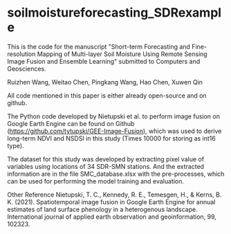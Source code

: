 # soilmoistureforecasting_SDRexample

This is the code for the manuscript "Short-term Forecasting and Fine-resolution Mapping of Multi-layer Soil Moisture Using Remote Sensing Image Fusion and Ensemble Learning" submitted to Computers and Geosciences.

Ruizhen Wang, Weitao Chen, Pingkang Wang, Hao Chen, Xuwen Qin

All code mentioned in this paper is either already open-source and on github. 

The Python code developed by Nietupski et al. to perform image fusion on Google Earth Engine can be found on Github (https://github.com/tytupski/GEE-Image-Fusion), which was used to derive long-term NDVI and NSDSI in this study (Times 10000 for storing as int16 type). 

The dataset for this study was developed by extracting pixel value of variables using locations of 34 SDR-SMN stations. And the extracted information are in the file SMC_database.xlsx with the pre-processes, which can be used for performing the model training and evaluation.

Other Reference
Nietupski, T. C., Kennedy, R. E., Temesgen, H., & Kerns, B. K. (2021). Spatiotemporal image fusion in Google Earth Engine for annual estimates of land surface phenology in a heterogenous landscape. International journal of applied earth observation and geoinformation, 99, 102323.
